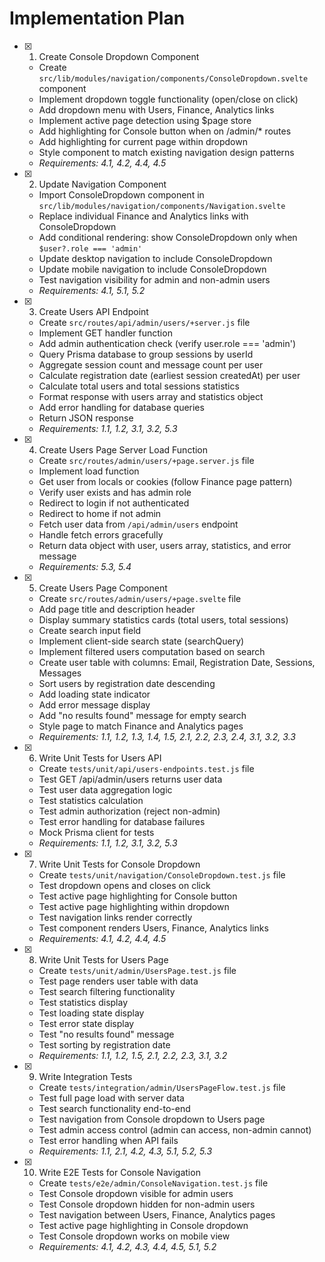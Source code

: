 # Implementation Plan

- [x] 1. Create Console Dropdown Component
  - Create `src/lib/modules/navigation/components/ConsoleDropdown.svelte` component
  - Implement dropdown toggle functionality (open/close on click)
  - Add dropdown menu with Users, Finance, Analytics links
  - Implement active page detection using $page store
  - Add highlighting for Console button when on /admin/\* routes
  - Add highlighting for current page within dropdown
  - Style component to match existing navigation design patterns
  - _Requirements: 4.1, 4.2, 4.4, 4.5_

- [x] 2. Update Navigation Component
  - Import ConsoleDropdown component in `src/lib/modules/navigation/components/Navigation.svelte`
  - Replace individual Finance and Analytics links with ConsoleDropdown
  - Add conditional rendering: show ConsoleDropdown only when `$user?.role === 'admin'`
  - Update desktop navigation to include ConsoleDropdown
  - Update mobile navigation to include ConsoleDropdown
  - Test navigation visibility for admin and non-admin users
  - _Requirements: 4.1, 5.1, 5.2_

- [x] 3. Create Users API Endpoint
  - Create `src/routes/api/admin/users/+server.js` file
  - Implement GET handler function
  - Add admin authentication check (verify user.role === 'admin')
  - Query Prisma database to group sessions by userId
  - Aggregate session count and message count per user
  - Calculate registration date (earliest session createdAt) per user
  - Calculate total users and total sessions statistics
  - Format response with users array and statistics object
  - Add error handling for database queries
  - Return JSON response
  - _Requirements: 1.1, 1.2, 3.1, 3.2, 5.3_

- [x] 4. Create Users Page Server Load Function
  - Create `src/routes/admin/users/+page.server.js` file
  - Implement load function
  - Get user from locals or cookies (follow Finance page pattern)
  - Verify user exists and has admin role
  - Redirect to login if not authenticated
  - Redirect to home if not admin
  - Fetch user data from `/api/admin/users` endpoint
  - Handle fetch errors gracefully
  - Return data object with user, users array, statistics, and error message
  - _Requirements: 5.3, 5.4_

- [x] 5. Create Users Page Component
  - Create `src/routes/admin/users/+page.svelte` file
  - Add page title and description header
  - Display summary statistics cards (total users, total sessions)
  - Create search input field
  - Implement client-side search state (searchQuery)
  - Implement filtered users computation based on search
  - Create user table with columns: Email, Registration Date, Sessions, Messages
  - Sort users by registration date descending
  - Add loading state indicator
  - Add error message display
  - Add "no results found" message for empty search
  - Style page to match Finance and Analytics pages
  - _Requirements: 1.1, 1.2, 1.3, 1.4, 1.5, 2.1, 2.2, 2.3, 2.4, 3.1, 3.2, 3.3_

- [x] 6. Write Unit Tests for Users API
  - Create `tests/unit/api/users-endpoints.test.js` file
  - Test GET /api/admin/users returns user data
  - Test user data aggregation logic
  - Test statistics calculation
  - Test admin authorization (reject non-admin)
  - Test error handling for database failures
  - Mock Prisma client for tests
  - _Requirements: 1.1, 1.2, 3.1, 3.2, 5.3_

- [x] 7. Write Unit Tests for Console Dropdown
  - Create `tests/unit/navigation/ConsoleDropdown.test.js` file
  - Test dropdown opens and closes on click
  - Test active page highlighting for Console button
  - Test active page highlighting within dropdown
  - Test navigation links render correctly
  - Test component renders Users, Finance, Analytics links
  - _Requirements: 4.1, 4.2, 4.4, 4.5_

- [x] 8. Write Unit Tests for Users Page
  - Create `tests/unit/admin/UsersPage.test.js` file
  - Test page renders user table with data
  - Test search filtering functionality
  - Test statistics display
  - Test loading state display
  - Test error state display
  - Test "no results found" message
  - Test sorting by registration date
  - _Requirements: 1.1, 1.2, 1.5, 2.1, 2.2, 2.3, 3.1, 3.2_

- [x] 9. Write Integration Tests
  - Create `tests/integration/admin/UsersPageFlow.test.js` file
  - Test full page load with server data
  - Test search functionality end-to-end
  - Test navigation from Console dropdown to Users page
  - Test admin access control (admin can access, non-admin cannot)
  - Test error handling when API fails
  - _Requirements: 1.1, 2.1, 4.2, 4.3, 5.1, 5.2, 5.3_

- [x] 10. Write E2E Tests for Console Navigation
  - Create `tests/e2e/admin/ConsoleNavigation.test.js` file
  - Test Console dropdown visible for admin users
  - Test Console dropdown hidden for non-admin users
  - Test navigation between Users, Finance, Analytics pages
  - Test active page highlighting in Console dropdown
  - Test Console dropdown works on mobile view
  - _Requirements: 4.1, 4.2, 4.3, 4.4, 4.5, 5.1, 5.2_
